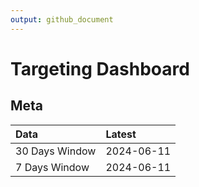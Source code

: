 ```yaml
---
output: github_document
---
```


# Targeting Dashboard



## Meta


|Data           |Latest     |
|:--------------|:----------|
|30 Days Window |2024-06-11 |
|7 Days Window  |2024-06-11 |
